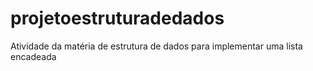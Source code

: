 # projetoestruturadedados
 Atividade da matéria de estrutura de dados para implementar uma lista encadeada
